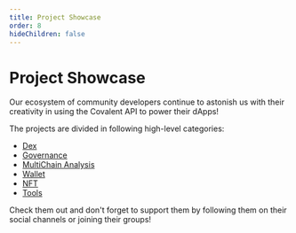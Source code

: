 ```yaml
---
title: Project Showcase
order: 8
hideChildren: false
---
```


# Project Showcase
Our ecosystem of community developers continue to astonish us with their creativity in using the Covalent API to power their dApps! 

The projects are divided in following high-level categories:

- [Dex](./dex)
- [Governance](./governance)
- [MultiChain Analysis](./multichain-analysis)
- [Wallet](./wallet)
- [NFT](./nft)
- [Tools](./tools)

Check them out and don't forget to support them by following them on their social channels or joining their groups! 
